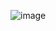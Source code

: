 ![image](https://github.com/Nachiketa-A/Devops_Project/assets/157089767/b612981b-542e-4f83-a4e6-d64274d6a633)
